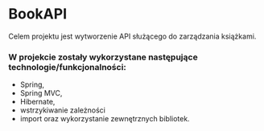 # BookAPI
Celem projektu jest wytworzenie API służącego do zarządzania książkami.


### W projekcie zostały wykorzystane następujące technologie/funkcjonalności:

* Spring,
* Spring MVC,
* Hibernate,
* wstrzykiwanie zależności
* import oraz wykorzystanie zewnętrznych bibliotek.
